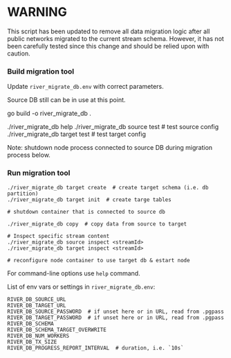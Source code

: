 # WARNING

This script has been updated to remove all data migration logic after all public networks migrated to the current stream schema. However, it has not been carefully tested since this change and should be relied upon with caution.

### Build migration tool

Update `river_migrate_db.env` with correct parameters.

Source DB still can be in use at this point.

go build -o river_migrate_db .

./river_migrate_db help
./river_migrate_db source test # test source config
./river_migrate_db target test # test target config

Note: shutdown node process connected to source DB during migration process below.

### Run migration tool

    ./river_migrate_db target create  # create target schema (i.e. db partition)
    ./river_migrate_db target init  # create targe tables

    # shutdown container that is connected to source db

    ./river_migrate_db copy  # copy data from source to target

    # Inspect specific stream content
    ./river_migrate_db source inspect <streamId>
    ./river_migrate_db target inspect <streamId>

    # reconfigure node container to use target db & estart node

For command-line options use `help` command.

List of env vars or settings in `river_migrate_db.env`:

    RIVER_DB_SOURCE_URL
    RIVER_DB_TARGET_URL
    RIVER_DB_SOURCE_PASSWORD  # if unset here or in URL, read from .pgpass
    RIVER_DB_TARGET_PASSWORD  # if unset here or in URL, read from .pgpass
    RIVER_DB_SCHEMA
    RIVER_DB_SCHEMA_TARGET_OVERWRITE
    RIVER_DB_NUM_WORKERS
    RIVER_DB_TX_SIZE
    RIVER_DB_PROGRESS_REPORT_INTERVAL  # duration, i.e. `10s`
